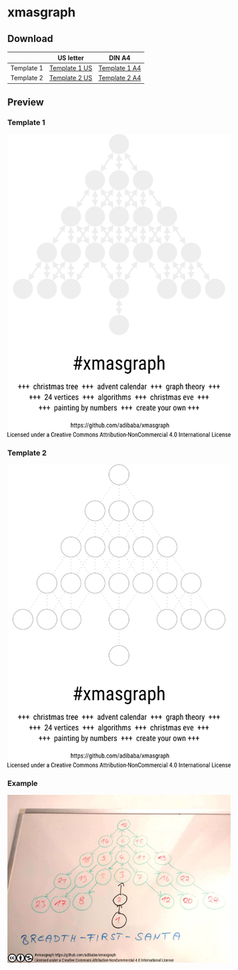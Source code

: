 # xmasgraph

## Download

&nbsp; | US letter | DIN A4
--- | ------------ | -------------
Template 1 | [Template 1 US](templates/3.1.us-letter.pdf) | [Template 1 A4](templates/3.1.din-a4.pdf)
Template 2 | [Template 2 US](templates/3.2.us-letter.pdf) | [Template 2 A4](templates/3.1.din-a4.pdf)

## Preview

### Template 1

![Template 1](templates/3.1.png)

### Template 2

![Template 2](templates/3.2.png)

### Example

![Template 2](development/2.1.jpg)